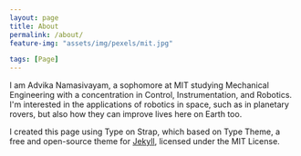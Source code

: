 ```yaml
---
layout: page
title: About
permalink: /about/
feature-img: "assets/img/pexels/mit.jpg"

tags: [Page]
---
```

I am Advika Namasivayam, a sophomore at MIT studying Mechanical Engineering with a concentration in Control, Instrumentation, and Robotics. I'm  interested in the applications of robotics in space, such as in planetary rovers, but also how they can improve lives here on Earth too.

I created this page using Type on Strap, which based on Type Theme, a free and open-source theme for [Jekyll](http://jekyllrb.com/), licensed under the MIT License.
